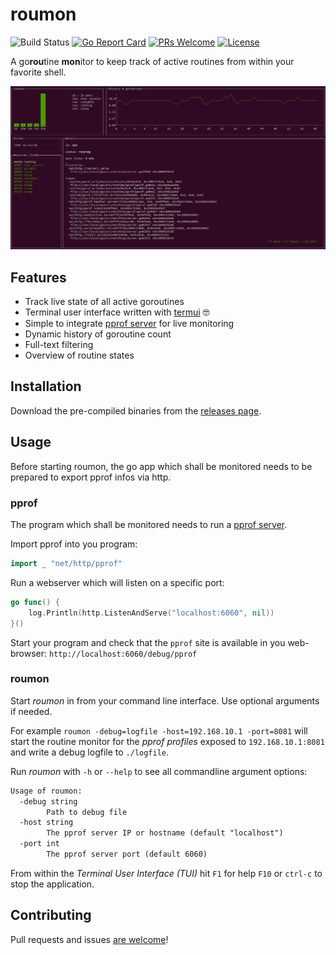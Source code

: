 # roumon

![Build Status](https://github.com/becheran/roumon/workflows/CI/badge.svg)
[![Go Report Card][go-report-image]][go-report-url]
[![PRs Welcome][pr-welcome-image]][pr-welcome-url]
[![License][license-image]][license-url]

[license-url]: https://github.com/becheran/roumon/blob/main/LICENSE
[license-image]: https://img.shields.io/badge/License-MIT-brightgreen.svg
[go-report-image]: https://goreportcard.com/badge/github.com/becheran/roumon
[go-report-url]: https://goreportcard.com/report/github.com/becheran/roumon
[pr-welcome-image]: https://img.shields.io/badge/PRs-welcome-brightgreen.svg
[pr-welcome-url]: https://github.com/becheran/roumon/blob/main/CONTRIBUTING.md

A go**rou**tine **mon**itor to keep track of active routines from within your favorite shell.

![screenshot](doc/Screenshot.png)

## Features

* Track live state of all active goroutines
* Terminal user interface written with [termui](https://github.com/gizak/termui) 🤓
* Simple to integrate [pprof server](https://golang.org/pkg/net/http/pprof/) for live monitoring
* Dynamic history of goroutine count
* Full-text filtering
* Overview of routine states

## Installation

Download the pre-compiled binaries from the [releases page](https://github.com/becheran/roumon/releases).

## Usage

Before starting roumon, the go app which shall be monitored needs to be prepared to export pprof infos via http.

### pprof

The program which shall be monitored needs to run a [pprof server](https://golang.org/pkg/net/http/pprof/).

Import pprof into you program:

``` go
import _ "net/http/pprof"
```

Run a webserver which will listen on a specific port:

``` go
go func() {
    log.Println(http.ListenAndServe("localhost:6060", nil))
}()
```

Start your program and check that the `pprof` site is available in you web-browser:  `http://localhost:6060/debug/pprof`

### roumon

Start *roumon* in from your command line interface. Use optional arguments if needed.

For example `roumon -debug=logfile -host=192.168.10.1 -port=8081` will start the routine monitor for the *pprof profiles* exposed to `192.168.10.1:8081` and write a debug logfile to `./logfile`.

Run *roumon* with `-h` or `--help` to see all commandline argument options:

``` txt
Usage of roumon:
  -debug string
        Path to debug file 
  -host string
        The pprof server IP or hostname (default "localhost")
  -port int
        The pprof server port (default 6060)
```

From within the *Terminal User Interface (TUI)* hit `F1` for help `F10` or `ctrl-c` to stop the application.

## Contributing

Pull requests and issues [are welcome](./CONTRIBUTING.md)!
